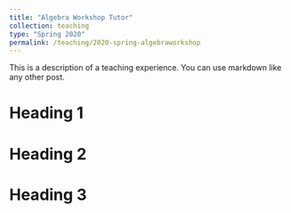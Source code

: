 ```yaml
---
title: "Algebra Workshop Tutor"
collection: teaching
type: "Spring 2020"
permalink: /teaching/2020-spring-algebraworkshop
---
```


This is a description of a teaching experience. You can use markdown like any other post.

Heading 1
======

Heading 2
======

Heading 3
======
